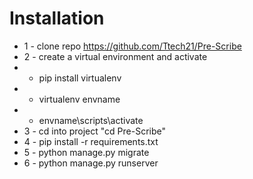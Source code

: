 # Installation

- 1 - clone repo https://github.com/Ttech21/Pre-Scribe
- 2 - create a virtual environment and activate
- - pip install virtualenv
- - virtualenv envname
- - envname\scripts\activate
- 3 - cd into project "cd Pre-Scribe"
- 4 - pip install -r requirements.txt
- 5 - python manage.py migrate
- 6 - python manage.py runserver
